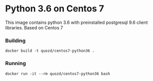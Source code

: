 # Python 3.6 on Centos 7

This image contains python 3.6 with preinstalled postgresql 9.6 client libraries. Based on Centos 7

### Building

```
docker build -t quozd/centos7-python36 .
```

### Running

```
docker run -it --rm quozd/centos7-python36 bash
```
